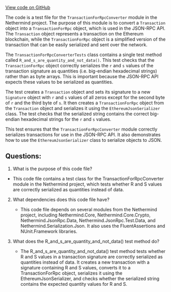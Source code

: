 [View code on GitHub](https://github.com/nethermindeth/nethermind/Nethermind.JsonRpc.Test/Modules/TransactionForRpcConverterTests.cs)

The code is a test file for the `TransactionForRpcConverter` module in the Nethermind project. The purpose of this module is to convert a `Transaction` object into a `TransactionForRpc` object, which is used in the JSON-RPC API. The `Transaction` object represents a transaction on the Ethereum blockchain, while the `TransactionForRpc` object is a simplified version of the transaction that can be easily serialized and sent over the network.

The `TransactionForRpcConverterTests` class contains a single test method called `R_and_s_are_quantity_and_not_data()`. This test checks that the `TransactionForRpc` object correctly serializes the `r` and `s` values of the transaction signature as quantities (i.e. big-endian hexadecimal strings) rather than as byte arrays. This is important because the JSON-RPC API expects these values to be serialized as quantities.

The test creates a `Transaction` object and sets its signature to a new `Signature` object with `r` and `s` values of all zeros except for the second byte of `r` and the third byte of `s`. It then creates a `TransactionForRpc` object from the `Transaction` object and serializes it using the `EthereumJsonSerializer` class. The test checks that the serialized string contains the correct big-endian hexadecimal strings for the `r` and `s` values.

This test ensures that the `TransactionForRpcConverter` module correctly serializes transactions for use in the JSON-RPC API. It also demonstrates how to use the `EthereumJsonSerializer` class to serialize objects to JSON.
## Questions: 
 1. What is the purpose of this code file?
   - This code file contains a test class for the TransactionForRpcConverter module in the Nethermind project, which tests whether R and S values are correctly serialized as quantities instead of data.

2. What dependencies does this code file have?
   - This code file depends on several modules from the Nethermind project, including Nethermind.Core, Nethermind.Core.Crypto, Nethermind.JsonRpc.Data, Nethermind.JsonRpc.Test.Data, and Nethermind.Serialization.Json. It also uses the FluentAssertions and NUnit.Framework libraries.

3. What does the R_and_s_are_quantity_and_not_data() test method do?
   - The R_and_s_are_quantity_and_not_data() test method tests whether R and S values in a transaction signature are correctly serialized as quantities instead of data. It creates a new transaction with a signature containing R and S values, converts it to a TransactionForRpc object, serializes it using the EthereumJsonSerializer, and checks whether the serialized string contains the expected quantity values for R and S.
